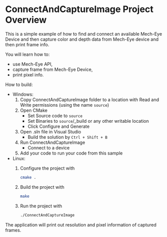 # ConnectAndCaptureImage Project Overview

This is a simple example of how to find and connect an available Mech-Eye Device
and then capture color and depth data from Mech-Eye device and then print frame info.

You will learn how to:

* use Mech-Eye API,
* capture frame from Mech-Eye Device,
* print pixel info.

How to build:

* Windows:
  1. Copy ConnectAndCaptureImage folder to a location with Read and
   Write permissions (using the name `source`)
  2. Open CMake
      * Set Source code to `source`
      * Set Binaries to `source`/_build or any other writable location
      * Click Configure and Generate
  3. Open .sln file in Visual Studio
      * Build the solution by `Ctrl + Shift + B`
  4. Run ConnectAndCaptureImage
      * Connect to a device
  5. Add your code to run your code from this sample
* Linux:
  1. Configure the project with

      ```bash
      cmake .
      ```

  2. Build the project with

      ```bash
      make
      ```

  3. Run the project with

      ```bash
      ./ConnectAndCaptureImage
      ```

The application will print out resolution and pixel information of captured frames.
